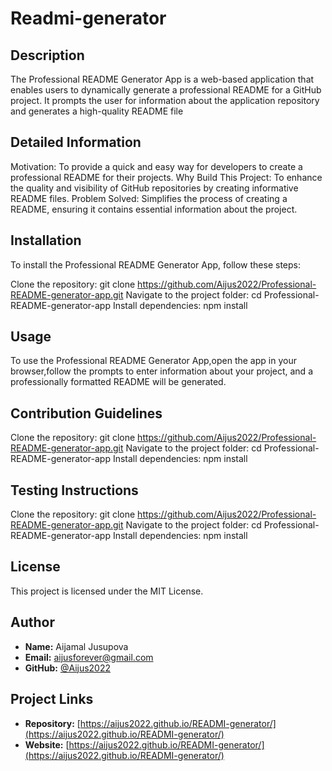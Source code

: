 
# Readmi-generator

## Description
The Professional README Generator App is a web-based application that enables users to dynamically generate a professional README for a GitHub project. It prompts the user for information about the application repository and generates a high-quality README file

## Detailed Information
Motivation: To provide a quick and easy way for developers to create a professional README for their projects.
Why Build This Project: To enhance the quality and visibility of GitHub repositories by creating informative README files.
Problem Solved: Simplifies the process of creating a README, ensuring it contains essential information about the project.

## Installation
To install the Professional README Generator App, follow these steps:

Clone the repository: git clone https://github.com/Aijus2022/Professional-README-generator-app.git
Navigate to the project folder: cd Professional-README-generator-app
Install dependencies: npm install

## Usage
To use the Professional README Generator App,open the app in  your browser,follow the prompts to enter information about your project, and a professionally formatted README will be generated.

## Contribution Guidelines
Clone the repository: git clone https://github.com/Aijus2022/Professional-README-generator-app.git
Navigate to the project folder: cd Professional-README-generator-app
Install dependencies: npm install

## Testing Instructions
Clone the repository: git clone https://github.com/Aijus2022/Professional-README-generator-app.git
Navigate to the project folder: cd Professional-README-generator-app
Install dependencies: npm install

## License
This project is licensed under the MIT License.

## Author
- **Name:** Aijamal Jusupova
- **Email:** aijusforever@gmail.com
- **GitHub:** [@Aijus2022](https://github.com/Aijus2022)

## Project Links
- **Repository:** [https://aijus2022.github.io/READMI-generator/](https://aijus2022.github.io/READMI-generator/)
- **Website:** [https://aijus2022.github.io/READMI-generator/](https://aijus2022.github.io/READMI-generator/)
